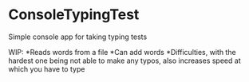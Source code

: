 # ConsoleTypingTest
Simple console app for taking typing tests

WIP:
*Reads words from a file 
*Can add words 
*Difficulties, with the hardest one being not able to make any typos, also increases speed at which you have to type
